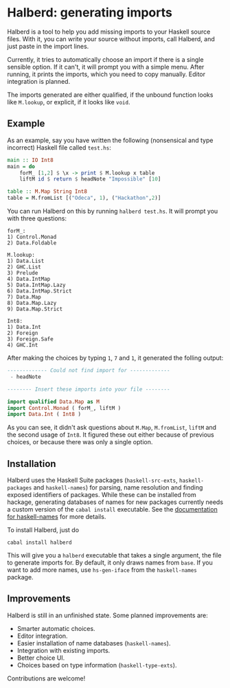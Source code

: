 Halberd: generating imports
==========

Halberd is a tool to help you add missing imports to your Haskell source files. With it, you can write your source without imports, call Halberd, and just paste in the import lines.

Currently, it tries to automatically choose an import if there is a single sensible option. If it can't, it will prompt you with a simple menu. After running, it prints the imports, which you need to copy manually. Editor integration is planned.

The imports generated are either qualified, if the unbound function looks like `M.lookup`, or explicit, if it looks like `void`.

Example
----------

As an example, say you have written the following (nonsensical and type incorrect) Haskell file called `test.hs`:

``` haskell
main :: IO Int8
main = do
    forM_ [1,2] $ \x -> print $ M.lookup x table
    liftM id $ return $ headNote "Impossible" [10]

table :: M.Map String Int8
table = M.fromList [("Odeca", 1), ("Hackathon",2)]
```

You can run Halberd on this by running `halberd test.hs`. It will prompt you with three questions:

```
forM_:
1) Control.Monad
2) Data.Foldable

M.lookup:
1) Data.List
2) GHC.List
3) Prelude
4) Data.IntMap
5) Data.IntMap.Lazy
6) Data.IntMap.Strict
7) Data.Map
8) Data.Map.Lazy
9) Data.Map.Strict

Int8:
1) Data.Int
2) Foreign
3) Foreign.Safe
4) GHC.Int
```

After making the choices by typing `1`, `7` and `1`, it generated the folling output:

``` haskell
------------- Could not find import for -------------
 - headNote

-------- Insert these imports into your file --------

import qualified Data.Map as M
import Control.Monad ( forM_, liftM )
import Data.Int ( Int8 )
```

As you can see, it didn't ask questions about `M.Map`, `M.fromList`, `liftM` and the second usage of `Int8`. It figured these out either because of previous choices, or because there was only a single option.

Installation
----------

Halberd uses the Haskell Suite packages (`haskell-src-exts`, `haskell-packages` and `haskell-names`) for parsing, name resolution and finding exposed identifiers of packages. While these can be installed from hackage, generating databases of names for new packages currently needs a custom version of the `cabal install` executable.  See the [documentation for haskell-names](https://github.com/haskell-suite/haskell-names) for more details.

To install Halberd, just do

```
cabal install halberd
```

This will give you a `halberd` executable that takes a single argument, the file to generate imports for. By default, it only draws names from `base`. If you want to add more names, use `hs-gen-iface` from the `haskell-names` package.

Improvements
----------

Halberd is still in an unfinished state. Some planned improvements are:

* Smarter automatic choices.
* Editor integration.
* Easier installation of name databases (`haskell-names`).
* Integration with existing imports.
* Better choice UI.
* Choices based on type information (`haskell-type-exts`).

Contributions are welcome!
